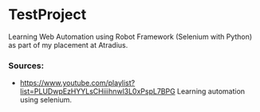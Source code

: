 # TestProject
Learning Web Automation using Robot Framework (Selenium with Python) as part of my placement at Atradius.

### Sources: 
- https://www.youtube.com/playlist?list=PLUDwpEzHYYLsCHiiihnwl3L0xPspL7BPG
Learning automation using selenium.
